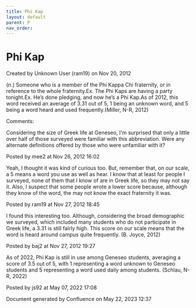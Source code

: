 ```yaml
---
title: Phi Kap
layout: default
parent: P
nav_order:
---
```


# Phi Kap

Created by  Unknown User (ram19) on Nov 20, 2012

(n.) Someone who is a member of the Phi Kappa Chi fraternity, or in reference to the whole fraternity.Ex. The Phi Kaps are having a party tonight.Ex. He’s done pledging, and now he’s a Phi Kap.As of 2012, this word received an average of 3.31 out of 5, 1 being an unknown word, and 5 being a word heard and used frequently.(Miller, N-R, 2012)

Comments:

Considering the size of Greek life at Geneseo, I'm surprised that only a little over half of those surveyed were familiar with this abbreviation. Were any alternate definitions offered by those who were unfamiliar with it?

Posted by mee2 at Nov 26, 2012 16:02

Yeah, I thought it was kind of curious too. But, remember that, on our scale, a 5 means a word you use as well as hear. I know that at least for people I surveyed, none of them that I know of are in Greek life, so they may not say it. Also, I suspect that some people wrote a lower score because, although they know of the word, the may not know the exact fraternity it was.

Posted by ram19 at Nov 27, 2012 18:45

I found this interesting too. Although, considering the broad demographic we surveyed, which included many students who do not participate in Greek life, a 3.31 is still fairly high. This score on our scale means that the word is heard around campus quite frequently. (B. Joyce, 2012)

Posted by baj2 at Nov 27, 2012 19:27

As of 2022, Phi Kap is still in use among Geneseo students, averaging a score of 3.5 out of 5, with 1 representing a word unknown to Geneseo students and 5 representing a word used daily among students. (Schlau, N-R, 2022)

Posted by js92 at May 07, 2022 17:08

Document generated by Confluence on May 22, 2023 12:37



